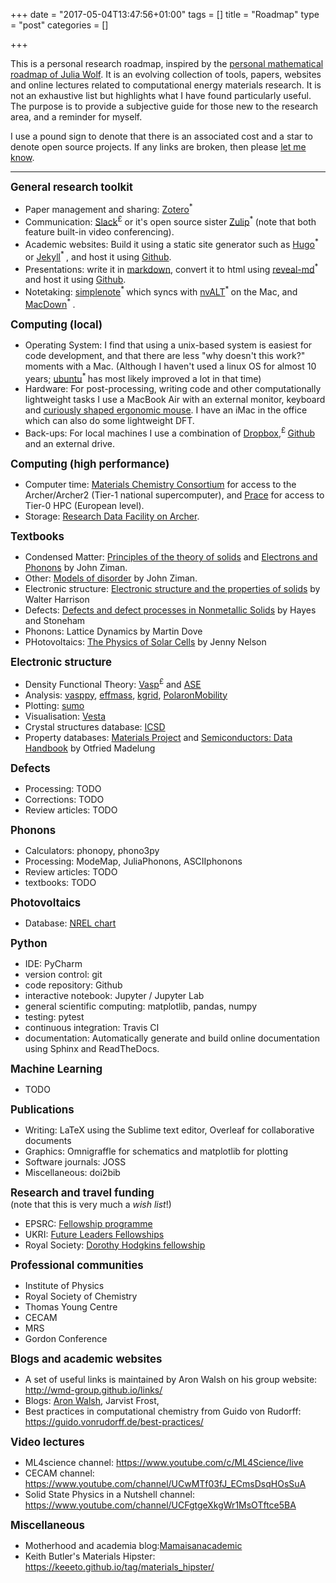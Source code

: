 +++
date = "2017-05-04T13:47:56+01:00"
tags = []
title = "Roadmap"
type = "post"
categories = []

+++

This is a personal research roadmap, inspired by the [personal mathematical roadmap of Julia Wolf](http://www.juliawolf.org/research/roadmap.shtml). It is an evolving collection of tools, papers, websites and online lectures related to computational energy materials research. It is not an exhaustive list but highlights what I have found particularly useful. The purpose is to provide a subjective guide for those new to the research area, and a reminder for myself.

I use a pound sign to denote that there is an associated cost and a star to denote open source projects. If any links are broken, then please [let me know](mailto:l.whalley@northumbria.ac.uk).

-----

<big><b>
General research toolkit</b></big>

- Paper management and sharing: [Zotero](https://www.zotero.org/)<sup>* </sup> 
- Communication: [Slack](slack.com)<sup>£</sup> or it's open source sister [Zulip](zulipchat.com)<sup>* </sup> (note that both feature built-in video conferencing).
- Academic websites: Build it using a static site generator such as [Hugo](gohugo.io)<sup>* </sup> or [Jekyll](jekyllrb.com)<sup>* </sup>, and host it using [Github](github.com).
- Presentations: write it in [markdown](https://github.com/adam-p/markdown-here/wiki/Markdown-Cheatsheet), convert it to html using [reveal-md](https://github.com/webpro/reveal-md)<sup>* </sup> and host it using [Github](github.com).
- Notetaking: [simplenote](simplenote.com)<sup>* </sup>  which syncs with [nvALT](https://brettterpstra.com/projects/nvalt/)<sup>* </sup> on the Mac, and [MacDown](https://macdown.uranusjr.com/)<sup>* </sup>.

<big><b>
Computing (local)</b></big>

- Operating System: I find that using a unix-based system is easiest for code development, and that there are less "why doesn't this work?" moments with a Mac. (Although I haven't used a linux OS for almost 10 years; [ubuntu]()<sup>* </sup> has most likely improved a lot in that time)
- Hardware: For post-processing, writing code and other computationally lightweight tasks I use a MacBook Air with an external monitor, keyboard and [curiously shaped ergonomic mouse](https://www.rsi-shop.co.uk/products/penguin-ambidextrous-vertical-mouse-medium-wired-usb.asp). I have an iMac in the office which can also do some lightweight DFT.
- Back-ups: For local machines I use a combination of [Dropbox](dropbox.com),<sup>£ </sup> [Github](github.com) and an external drive.

<big><b>
Computing (high performance)</b></big>

- Computer time: [Materials Chemistry Consortium](https://www.ucl.ac.uk/klmc/mcc/) for access to the Archer/Archer2 (Tier-1 national supercomputer), and [Prace](https://prace-ri.eu/) for access to Tier-0 HPC (European level).
- Storage: [Research Data Facility on Archer](https://www.archer.ac.uk/documentation/rdf-guide/).

<big><b>
Textbooks</b></big>

- Condensed Matter: [Principles of the theory of solids](https://www.cambridge.org/core/books/principles-of-the-theory-of-solids/F9E87699164B7094168277D4867EE4FC) and [Electrons and Phonons](https://global.oup.com/academic/product/electrons-and-phonons-9780198507796?cc=gb&lang=en&) by John Ziman.
- Other: [Models of disorder](https://www.cambridge.org/gb/academic/subjects/physics/condensed-matter-physics-nanoscience-and-mesoscopic-physics/models-disorder-theoretical-physics-homogeneously-disordered-systems?format=PB&isbn=9780521292801) by John Ziman.
- Electronic structure: [Electronic structure and the properties of solids](https://store.doverpublications.com/0486660214.html) by Walter Harrison
- Defects: [Defects and defect processes in Nonmetallic Solids](https://books.google.co.uk/books/about/Defects_and_Defect_Processes_in_Nonmetal.html?id=BNh4AAAAIAAJ&redir_esc=y) by Hayes and Stoneham
- Phonons: Lattice Dynamics by Martin Dove 
- PHotovoltaics: [The Physics of Solar Cells](https://www.worldscientific.com/worldscibooks/10.1142/p276) by Jenny Nelson

<big><b>
Electronic structure</b></big>

- Density Functional Theory: [Vasp](www.vasp.at)<sup>£</sup> and [ASE](https://wiki.fysik.dtu.dk/ase/index.html)
- Analysis: [vasppy](https://github.com/bjmorgan/vasppy), [effmass](effmass), [kgrid](https://github.com/WMD-group/kgrid), [PolaronMobility]()
- Plotting: [sumo](https://sumo.readthedocs.io/en/latest/?badge=latest)
- Visualisation: [Vesta](https://jp-minerals.org/vesta/en/)
- Crystal structures database: [ICSD](https://icsdoffsite.psds.ac.uk/search/basic.xhtml;jsessionid=DBCA48F5394A5B0C1ED27257E58309F8)
- Property databases: [Materials Project](https://materialsproject.org/) and [Semiconductors: Data Handbook](https://link.springer.com/book/10.1007/978-3-642-18865-7) by Otfried Madelung

<big><b>
Defects</b></big>

- Processing: TODO
- Corrections: TODO
- Review articles: TODO

<big><b>
Phonons</b></big>

- Calculators: phonopy, phono3py
- Processing: ModeMap, JuliaPhonons, ASCIIphonons
- Review articles: TODO
- textbooks: TODO

<big><b>
Photovoltaics</b></big>

- Database: [NREL chart]()

<big><b>
Python</b></big>

- IDE: PyCharm
- version control: git
- code repository: Github
- interactive notebook: Jupyter / Jupyter Lab
- general scientific computing: matplotlib, pandas, numpy
- testing: pytest
- continuous integration: Travis CI
- documentation: Automatically generate and build online documentation using Sphinx and ReadTheDocs.

<big><b>
Machine Learning</b></big>

- TODO


<big><b>
Publications</b></big>

- Writing: LaTeX using the Sublime text editor, Overleaf for collaborative documents
- Graphics: Omnigraffle for schematics and matplotlib for plotting
- Software journals: JOSS
- Miscellaneous: doi2bib

<big><b>
Research and travel funding</b></big></br>
(note that this is very much a *wish list*!)

- EPSRC: [Fellowship programme](https://epsrc.ukri.org/skills/fellows/overview/)
- UKRI: [Future Leaders Fellowships](https://www.ukri.org/funding/funding-opportunities/future-leaders-fellowships/)
- Royal Society: [Dorothy Hodgkins fellowship](https://royalsociety.org/grants-schemes-awards/grants/dorothy-hodgkin-fellowship/)

<big><b>
Professional communities</b></big>

- Institute of Physics
- Royal Society of Chemistry
- Thomas Young Centre
- CECAM
- MRS
- Gordon Conference


<big><b>
Blogs and academic websites</b></big>

- A set of useful links is maintained by Aron Walsh on his group website: http://wmd-group.github.io/links/
- Blogs: [Aron Walsh](), Jarvist Frost, 
- Best practices in computational chemistry from Guido von Rudorff: https://guido.vonrudorff.de/best-practices/

<big><b>
Video lectures</b></big>

- ML4science channel: https://www.youtube.com/c/ML4Science/live
- CECAM channel: https://www.youtube.com/channel/UCwMTf03fJ_ECmsDsqHOsSuA
- Solid State Physics in a Nutshell channel: https://www.youtube.com/channel/UCFgtgeXkgWr1MsOTftce5BA

<big><b>
Miscellaneous</b></big>

- Motherhood and academia blog:[Mamaisanacademic](https://mamaisanacademic.wordpress.com/blog/)
- Keith Butler's Materials Hipster: https://keeeto.github.io/tag/materials_hipster/